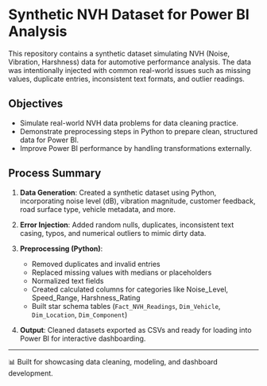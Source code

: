 # Synthetic NVH Dataset for Power BI Analysis

This repository contains a synthetic dataset simulating NVH (Noise, Vibration, Harshness) data for automotive performance analysis. The data was intentionally injected with common real-world issues such as missing values, duplicate entries, inconsistent text formats, and outlier readings.

## Objectives

- Simulate real-world NVH data problems for data cleaning practice.
- Demonstrate preprocessing steps in Python to prepare clean, structured data for Power BI.
- Improve Power BI performance by handling transformations externally.

## Process Summary

1. **Data Generation**: Created a synthetic dataset using Python, incorporating noise level (dB), vibration magnitude, customer feedback, road surface type, vehicle metadata, and more.

2. **Error Injection**: Added random nulls, duplicates, inconsistent text casing, typos, and numerical outliers to mimic dirty data.

3. **Preprocessing (Python)**:
   - Removed duplicates and invalid entries
   - Replaced missing values with medians or placeholders
   - Normalized text fields
   - Created calculated columns for categories like Noise_Level, Speed_Range, Harshness_Rating
   - Built star schema tables (`Fact_NVH_Readings`, `Dim_Vehicle`, `Dim_Location`, `Dim_Component`)

4. **Output**: Cleaned datasets exported as CSVs and ready for loading into Power BI for interactive dashboarding.

---

📊 Built for showcasing data cleaning, modeling, and dashboard development.

